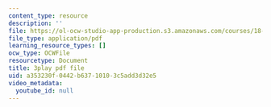 ```yaml
---
content_type: resource
description: ''
file: https://ol-ocw-studio-app-production.s3.amazonaws.com/courses/18-s997-introduction-to-matlab-programming-fall-2011/a353230f0442b63710103c5add3d32e5_8wiIV-NfYwc.pdf
file_type: application/pdf
learning_resource_types: []
ocw_type: OCWFile
resourcetype: Document
title: 3play pdf file
uid: a353230f-0442-b637-1010-3c5add3d32e5
video_metadata:
  youtube_id: null
---
```

